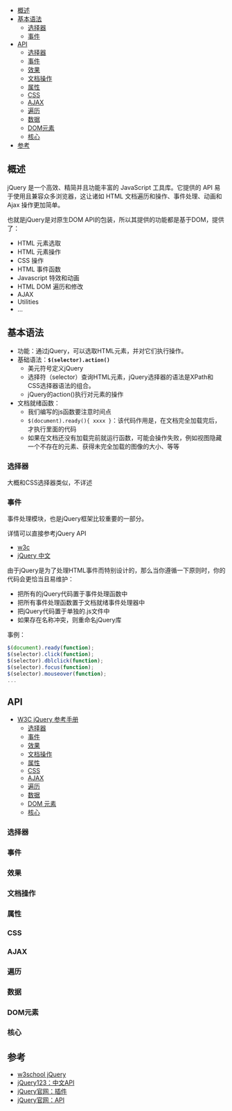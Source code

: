 <!-- TOC -->

- [概述](#概述)
- [基本语法](#基本语法)
    - [选择器](#选择器)
    - [事件](#事件)
- [API](#api)
    - [选择器](#选择器-1)
    - [事件](#事件-1)
    - [效果](#效果)
    - [文档操作](#文档操作)
    - [属性](#属性)
    - [CSS](#css)
    - [AJAX](#ajax)
    - [遍历](#遍历)
    - [数据](#数据)
    - [DOM元素](#dom元素)
    - [核心](#核心)
- [参考](#参考)

<!-- /TOC -->

## 概述

jQuery 是一个高效、精简并且功能丰富的 JavaScript 工具库。它提供的 API 易于使用且兼容众多浏览器，这让诸如 HTML 文档遍历和操作、事件处理、动画和 Ajax 操作更加简单。

也就是jQuery是对原生DOM API的包装，所以其提供的功能都是基于DOM，提供了：
- HTML 元素选取
- HTML 元素操作
- CSS 操作
- HTML 事件函数
- Javascript 特效和动画
- HTML DOM 遍历和修改
- AJAX
- Utilities
- ...

## 基本语法

- 功能：通过jQuery，可以选取HTML元素，并对它们执行操作。
- 基础语法：**`$(selector).action()`**
    - 美元符号定义jQuery
    - 选择符（selector）查询HTML元素，jQuery选择器的语法是XPath和CSS选择器语法的组合。
    - jQuery的action()执行对元素的操作
- 文档就绪函数：
    - 我们编写的js函数要注意时间点
    - `$(document).ready(){ xxxx }`：该代码作用是，在文档完全加载完后，才执行里面的代码
    - 如果在文档还没有加载完前就运行函数，可能会操作失败，例如视图隐藏一个不存在的元素、获得未完全加载的图像的大小、等等

### 选择器

大概和CSS选择器类似，不详述

### 事件

事件处理模块，也是jQuery框架比较重要的一部分。

详情可以直接参考jQuery API
- [w3c](http://www.w3school.com.cn/jquery/jquery_reference.asp)
- [jQuery 中文](https://www.jquery123.com/)

由于jQuery是为了处理HTML事件而特别设计的，那么当你遵循一下原则时，你的代码会更恰当且易维护：
- 把所有的jQuery代码置于事件处理函数中
- 把所有事件处理函数置于文档就绪事件处理器中
- 把jQuery代码置于单独的.js文件中
- 如果存在名称冲突，则重命名jQuery库


事例：
```javascript
$(document).ready(function);
$(selector).click(function);
$(selector).dblclick(function);
$(selector).focus(function);
$(selector).mouseover(function);
...
```

## API

- [W3C jQuery 参考手册](http://www.w3school.com.cn/jquery/jquery_reference.asp)
    - [选择器](http://www.w3school.com.cn/jquery/jquery_ref_selectors.asp)
    - [事件](http://www.w3school.com.cn/jquery/jquery_ref_events.asp)
    - [效果](http://www.w3school.com.cn/jquery/jquery_ref_effects.asp)
    - [文档操作](http://www.w3school.com.cn/jquery/jquery_ref_manipulation.asp)
    - [属性](http://www.w3school.com.cn/jquery/jquery_ref_attributes.asp)
    - [CSS](http://www.w3school.com.cn/jquery/jquery_ref_css.asp)
    - [AJAX](http://www.w3school.com.cn/jquery/jquery_ref_ajax.asp)
    - [遍历](http://www.w3school.com.cn/jquery/jquery_ref_traversing.asp)
    - [数据](http://www.w3school.com.cn/jquery/jquery_ref_data.asp)
    - [DOM 元素](http://www.w3school.com.cn/jquery/jquery_ref_dom_element_methods.asp)
    - [核心](http://www.w3school.com.cn/jquery/jquery_ref_core.asp)

### 选择器

### 事件

### 效果

### 文档操作

### 属性

### CSS

### AJAX

### 遍历

### 数据

### DOM元素

### 核心

## 参考

- [w3school jQuery](http://www.w3school.com.cn/jquery/index.asp)
- [jQuery123：中文API](https://www.jquery123.com/)
- [jQuery官网：插件](http://plugins.jquery.com/)
- [jQuery官网：API](https://api.jquery.com/)


